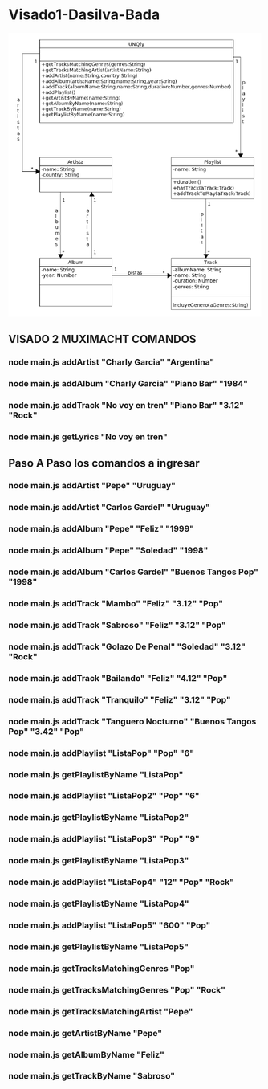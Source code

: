 ﻿# Visado1-Dasilva-Bada

<p align="center">
  <img src="uml.png" />
</p>

## VISADO 2 MUXIMACHT COMANDOS
### node main.js addArtist "Charly Garcia" "Argentina"
### node main.js addAlbum "Charly Garcia" "Piano Bar" "1984"
### node main.js addTrack "No voy en tren" "Piano Bar" "3.12" "Rock"
### node main.js getLyrics "No voy en tren"

## Paso A Paso los comandos a ingresar 
### node main.js addArtist "Pepe" "Uruguay"
### node main.js addArtist "Carlos Gardel" "Uruguay"
### node main.js addAlbum "Pepe" "Feliz" "1999"
### node main.js addAlbum "Pepe" "Soledad" "1998"
### node main.js addAlbum "Carlos Gardel" "Buenos Tangos Pop" "1998"
### node main.js addTrack "Mambo" "Feliz" "3.12" "Pop"
### node main.js addTrack "Sabroso" "Feliz" "3.12" "Pop"
### node main.js addTrack "Golazo De Penal" "Soledad" "3.12" "Rock"
### node main.js addTrack "Bailando" "Feliz" "4.12" "Pop"
### node main.js addTrack "Tranquilo" "Feliz" "3.12" "Pop"
### node main.js addTrack "Tanguero Nocturno" "Buenos Tangos Pop" "3.42" "Pop"
### node main.js addPlaylist "ListaPop" "Pop" "6"
### node main.js getPlaylistByName "ListaPop"
### node main.js addPlaylist "ListaPop2" "Pop" "6"
### node main.js getPlaylistByName "ListaPop2"
### node main.js addPlaylist "ListaPop3" "Pop" "9"
### node main.js getPlaylistByName "ListaPop3"
### node main.js addPlaylist "ListaPop4" "12" "Pop" "Rock"
### node main.js getPlaylistByName "ListaPop4"
### node main.js addPlaylist "ListaPop5" "600" "Pop"
### node main.js getPlaylistByName "ListaPop5"
### node main.js getTracksMatchingGenres "Pop"
### node main.js getTracksMatchingGenres "Pop" "Rock"
### node main.js getTracksMatchingArtist "Pepe"
### node main.js getArtistByName "Pepe"
### node main.js getAlbumByName "Feliz"
### node main.js getTrackByName "Sabroso"

  
